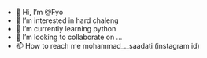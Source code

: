 - 👋 Hi, I’m @Fyo
- 👀 I’m interested in hard chaleng
- 🌱 I’m currently learning python
- 💞️ I’m looking to collaborate on ...
- 📫 How to reach me mohammad_._saadati (instagram id)

<!---
Mohammadsaadatii/Mohammadsaadatii is a ✨ special ✨ repository because its `README.md` (this file) appears on your GitHub profile.
You can click the Preview link to take a look at your changes.
--->
